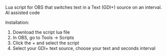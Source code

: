 Lua script for OBS that switches text in a Text (GDI+) source on an interval.  
AI assisted code  
  
Installation:  
1. Download the script lua file  
2. In OBS, go to Tools -> Scripts  
3. Click the + and select the script  
4. Select your GDI+ text source, choose your text and seconds interval